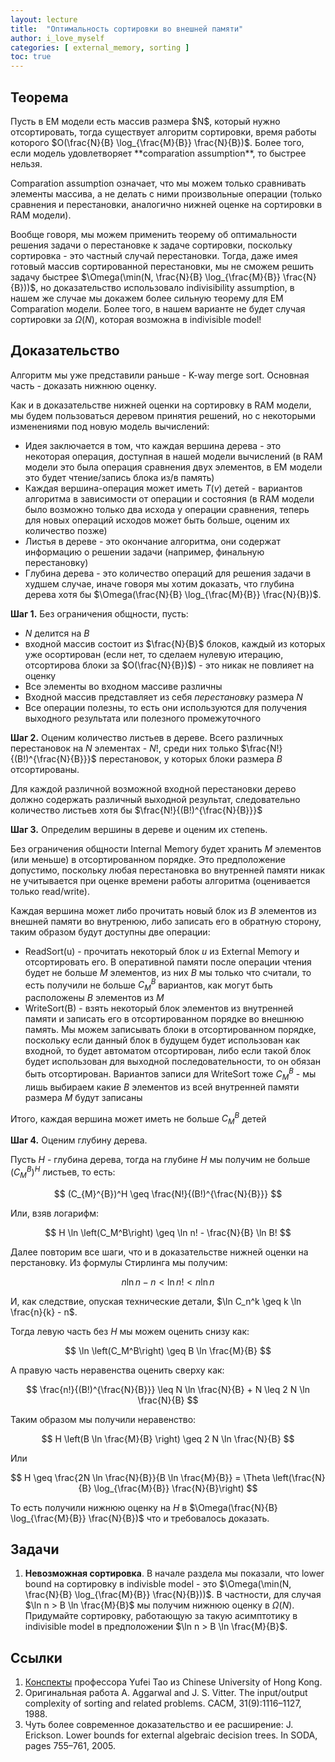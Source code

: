 ```yaml
---
layout: lecture
title:  "Оптимальность сортировки во внешней памяти"
author: i_love_myself
categories: [ external_memory, sorting ]
toc: true
---
```


## Теорема

<div markdown="1" class="alert alert-theorem">
Пусть в EM модели есть массив размера $N$, который нужно отсортировать, тогда существует алгоритм сортировки, время работы которого $O(\frac{N}{B} \log_{\frac{M}{B}} \frac{N}{B})$. Более того, если модель удовлетворяет **comparation assumption**, то быстрее нельзя.
</div>

Comparation assumption означает, что мы можем только сравнивать элементы массива, а не делать с ними произвольные операции (только сравнения и перестановки, аналогично нижней оценке на сортировки в RAM модели).

Вообще говоря, мы можем применить теорему об оптимальности решения задачи о перестановке к задаче сортировки, поскольку сортировка - это частный случай перестановки. Тогда, даже имея готовый массив сортированной перестановки, мы не сможем решить задачу быстрее $\Omega(\min(N, \frac{N}{B} \log_{\frac{M}{B}} \frac{N}{B}))$, но доказательство использовало indivisibility assumption, в нашем же случае мы докажем более сильную теорему для EM Comparation модели. Более того, в нашем варианте не будет случая сортировки за $\Omega(N)$, которая возможна в indivisible model!

## Доказательство

Алгоритм мы уже представили раньше - K-way merge sort. Основная часть - доказать нижнюю оценку.

Как и в доказательстве нижней оценки на сортировку в RAM модели, мы будем пользоваться деревом принятия решений, но с некоторыми изменениями под новую модель вычислений:

* Идея заключается в том, что каждая вершина дерева - это некоторая операция, доступная в нашей модели вычислений (в RAM модели это была операция сравнения двух элементов, в EM модели это будет чтение/запись блока из/в память)
* Каждая вершина-операция может иметь $T(v)$ детей - вариантов алгоритма в зависимости от операции и состояния (в RAM модели было возможно только два исхода у операции сравнения, теперь для новых операций исходов может быть больше, оценим их количество позже)
* Листья в дереве - это окончание алгоритма, они содержат информацию о решении задачи (например, финальную перестановку)
* Глубина дерева - это количество операций для решения задачи в худшем случае, иначе говоря мы хотим доказать, что глубина дерева хотя бы $\Omega(\frac{N}{B} \log_{\frac{M}{B}} \frac{N}{B})$.

**Шаг 1.** Без ограничения общности, пусть:

* $N$ делится на $B$
* входной массив состоит из $\frac{N}{B}$ блоков, каждый из которых уже осортирован (если нет, то сделаем нулевую итерацию, отсортирова блоки за $O(\frac{N}{B})$) - это никак не повлияет на оценку
* Все элементы во входном массиве различны
* Входной массив представляет из себя _перестановку_ размера $N$
* Все операции полезны, то есть они используются для получения выходного результата или полезного промежуточного

**Шаг 2.** Оценим количество листьев в дереве. Всего различных перестановок на $N$ элементах - $N!$, среди них только $\frac{N!}{(B!)^{\frac{N}{B}}}$ перестановок, у которых блоки размера $B$ отсортированы.

Для каждой различной возможной входной перестановки дерево должно содержать различный выходной результат, следовательно количество листьев хотя бы $\frac{N!}{(B!)^{\frac{N}{B}}}$

**Шаг 3.** Определим вершины в дереве и оценим их степень.

Без ограничения общности Internal Memory будет хранить $M$ элементов (или меньше) в отсортированном порядке. Это предположение допустимо, поскольку любая перестановка во внутренней памяти никак не учитывается при оценке времени работы алгоритма (оценивается только read/write).

Каждая вершина может либо прочитать новый блок из $B$ элементов из внешней памяти во внутренюю, либо записать его в обратную сторону, таким образом будут доступны две операции:

* ReadSort(u) - прочитать некоторый блок $u$ из External Memory и отсортировать его. В оперативной памяти после операции чтения будет не больше $M$ элементов, из них $B$ мы только что считали, то есть получили не больше $C_{M}^{B}$ вариантов, как могут быть расположены $B$ элементов из $M$
* WriteSort(B) - взять некоторый блок элементов из внутренней памяти и записать его в отсортированном порядке во внешнюю память. Мы можем записывать блоки в отсортированном порядке, поскольку если данный блок в будущем будет использован как входной, то будет автоматом отсортирован, либо если такой блок будет использован для выходной последовательности, то он обязан быть отсортирован. Вариантов записи для WriteSort тоже $C_{M}^{B}$ - мы лишь выбираем какие $B$ элементов из всей внутренней памяти размера $M$ будут записаны

Итого, каждая вершина может иметь не больше $C_{M}^{B}$ детей

**Шаг 4.** Оценим глубину дерева.

Пусть $H$ - глубина дерева, тогда на глубине $H$ мы получим не больше $(C_{M}^{B})^{H}$ листьев, то есть:

$$
(С_{M}^{B})^H \geq \frac{N!}{(B!)^{\frac{N}{B}}}
$$

Или, взяв логарифм:

$$
H \ln \left(C_M^B\right) \geq \ln n! - \frac{N}{B} \ln B!
$$

Далее повторим все шаги, что и в доказательстве нижней оценки на перстановку. Из формулы Стирлинга мы получим:

$$
n \ln n - n < \ln n! < n \ln n
$$

И, как следствие, опуская технические детали, $\ln C_n^k \geq k \ln \frac{n}{k} - n$.

Тогда левую часть без $H$ мы можем оценить снизу как:

$$ \ln \left(C_M^B\right) \geq B \ln \frac{M}{B} $$

А правую часть неравенства оценить сверху как:

$$
\frac{n!}{(B!)^{\frac{N}{B}}} \leq N \ln \frac{N}{B} + N \leq 2 N \ln \frac{N}{B}
$$

Таким образом мы получили неравенство:

$$
H \left(B \ln \frac{M}{B} \right) \geq 2 N \ln \frac{N}{B}
$$

Или

$$
H \geq \frac{2N \ln \frac{N}{B}}{B \ln \frac{M}{B}} = \Theta \left(\frac{N}{B} \log_{\frac{M}{B}} \frac{N}{B}\right)
$$

То есть получили нижнюю оценку на $H$ в $\Omega(\frac{N}{B} \log_{\frac{M}{B}} \frac{N}{B})$ что и требовалось доказать.

## Задачи

1. **Невозможная сортировка**. В начале раздела мы показали, что lower bound на сортировку в indivisble model - это $\Omega(\min(N, \frac{N}{B} \log_{\frac{M}{B}} \frac{N}{B}))$. В частности, для случая $\ln n > B \ln \frac{M}{B}$ мы получим нижнюю оценку в $\Omega(N)$. Придумайте сортировку, работающую за такую асимптотику в indivisible model в предположении $\ln n > B \ln \frac{M}{B}$.

## Ссылки

1. [Конспекты](https://www.cse.cuhk.edu.hk/~taoyf/course/5020/fall14/notes/comp.pdf) профессора Yufei Tao из Chinese University of Hong Kong.
2. Оригинальная работа A. Aggarwal and J. S. Vitter. The input/output complexity of sorting and related problems.
CACM, 31(9):1116–1127, 1988.
3. Чуть более современное доказательство и ее расширение:  J. Erickson. Lower bounds for external algebraic decision trees. In SODA, pages 755–761, 2005.
